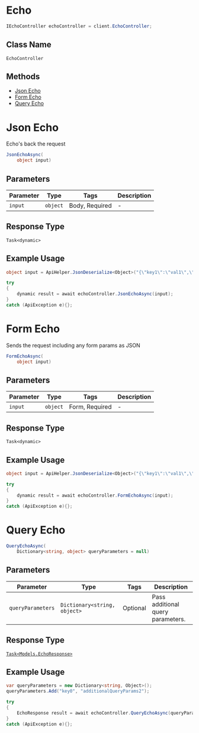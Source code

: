 # Echo

```csharp
IEchoController echoController = client.EchoController;
```

## Class Name

`EchoController`

## Methods

* [Json Echo](/doc/controllers/echo.md#json-echo)
* [Form Echo](/doc/controllers/echo.md#form-echo)
* [Query Echo](/doc/controllers/echo.md#query-echo)


# Json Echo

Echo's back the request

```csharp
JsonEchoAsync(
    object input)
```

## Parameters

| Parameter | Type | Tags | Description |
|  --- | --- | --- | --- |
| `input` | `object` | Body, Required | - |

## Response Type

`Task<dynamic>`

## Example Usage

```csharp
object input = ApiHelper.JsonDeserialize<Object>("{\"key1\":\"val1\",\"key2\":\"val2\"}");

try
{
    dynamic result = await echoController.JsonEchoAsync(input);
}
catch (ApiException e){};
```


# Form Echo

Sends the request including any form params as JSON

```csharp
FormEchoAsync(
    object input)
```

## Parameters

| Parameter | Type | Tags | Description |
|  --- | --- | --- | --- |
| `input` | `object` | Form, Required | - |

## Response Type

`Task<dynamic>`

## Example Usage

```csharp
object input = ApiHelper.JsonDeserialize<Object>("{\"key1\":\"val1\",\"key2\":\"val2\"}");

try
{
    dynamic result = await echoController.FormEchoAsync(input);
}
catch (ApiException e){};
```


# Query Echo

```csharp
QueryEchoAsync(
    Dictionary<string, object> queryParameters = null)
```

## Parameters

| Parameter | Type | Tags | Description |
|  --- | --- | --- | --- |
| `queryParameters` | `Dictionary<string, object>` | Optional | Pass additional query parameters. |

## Response Type

[`Task<Models.EchoResponse>`](/doc/models/echo-response.md)

## Example Usage

```csharp
var queryParameters = new Dictionary<string, Object>();
queryParameters.Add("key0", "additionalQueryParams2");

try
{
    EchoResponse result = await echoController.QueryEchoAsync(queryParameters);
}
catch (ApiException e){};
```

